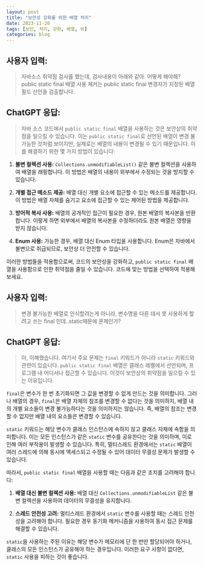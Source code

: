 ```yaml
---
layout: post
title: "보안성 강화를 위한 배열 처리"
date: 2023-11-20
tags: [보안, 처리, 강화, 배열, 위]
categories: blog
---
```


## 사용자 입력:
> 자바소스 취약점 검사를 했는데, 검사내용이 아래와 같아. 어떻게 해야해? public static final 배열 사용 체커는 public static final 변경자가 지정된 배열 필드 선언을 검출합니다.

## ChatGPT 응답:
> 자바 소스 코드에서 `public static final` 배열을 사용하는 것은 보안상의 취약점을 일으킬 수 있습니다. 이는 `public static final`로 선언된 배열이 변경 불가능한 것처럼 보이지만, 실제로는 배열의 내용이 변경될 수 있기 때문입니다. 이를 해결하기 위한 몇 가지 방법이 있습니다:

1. **불변 컬렉션 사용:** `Collections.unmodifiableList()` 같은 불변 컬렉션을 사용하여 배열을 래핑합니다. 이 방법은 배열의 내용이 외부에서 수정되는 것을 방지할 수 있습니다.

2. **개별 접근 메소드 제공:** 배열 대신 개별 요소에 접근할 수 있는 메소드를 제공합니다. 이 방법은 배열 자체를 숨기고 요소에 접근할 수 있는 제어된 방법을 제공합니다.

3. **방어적 복사 사용:** 배열의 공개적인 접근이 필요한 경우, 원본 배열의 복사본을 반환합니다. 이렇게 하면 외부에서 배열의 복사본을 수정하더라도 원본 배열은 영향을 받지 않습니다.

4. **Enum 사용:** 가능한 경우, 배열 대신 Enum 타입을 사용합니다. Enum은 자바에서 불변으로 취급되므로, 보안상 더 안전할 수 있습니다.

이러한 방법들을 적용함으로써, 코드의 보안성을 강화하고, `public static final` 배열을 사용함으로 인한 취약점을 줄일 수 있습니다. 코드에 맞는 방법을 선택하여 적용해 보세요.

## 사용자 입력:
> 변경 불가능한 배열로 인식할려는게 아니라, 변수명을 다른 데서 못 사용하게 할려고 쓰는 final 인데..static때문에 문제인가?

## ChatGPT 응답:
> 아, 이해했습니다. 여기서 주요 문제는 `final` 키워드가 아니라 `static` 키워드와 관련이 있습니다. `public static final` 배열은 클래스 레벨에서 선언되며, 프로그램 내 어디서나 접근할 수 있습니다. 이것이 보안상의 취약점을 일으킬 수 있는 이유입니다.

`final`은 변수가 한 번 초기화되면 그 값을 변경할 수 없게 만드는 것을 의미합니다. 그러나 배열의 경우, `final`은 배열 자체의 참조를 변경할 수 없다는 것을 의미하지, 배열 내의 개별 요소들이 변경 불가능하다는 것을 의미하지는 않습니다. 즉, 배열의 참조는 변경할 수 없지만 배열 내의 요소들은 변경할 수 있습니다.

`static` 키워드는 해당 변수가 클래스 인스턴스에 속하지 않고 클래스 자체에 속함을 의미합니다. 이는 모든 인스턴스가 같은 `static` 변수를 공유한다는 것을 의미하며, 이로 인해 여러 부작용이 발생할 수 있습니다. 특히, 멀티스레드 환경에서는 `static` 배열이 여러 스레드에 의해 동시에 액세스되고 수정될 수 있어 데이터 무결성 문제가 발생할 수 있습니다.

따라서, `public static final` 배열을 사용할 때는 다음과 같은 조치를 고려해야 합니다:

1. **배열 대신 불변 컬렉션 사용:** 배열 대신 `Collections.unmodifiableList` 같은 불변 컬렉션을 사용하여 데이터의 무결성을 유지합니다.

2. **스레드 안전성 고려:** 멀티스레드 환경에서 `static` 변수를 사용할 때는 스레드 안전성을 고려해야 합니다. 필요한 경우 동기화 메커니즘을 사용하여 동시 접근 문제를 해결할 수 있습니다.

`static`을 사용하는 주된 이유는 해당 변수가 메모리에 단 한 번만 할당되어야 하거나, 클래스의 모든 인스턴스가 공유해야 하는 경우입니다. 이러한 요구 사항이 없다면, `static` 사용을 피하는 것이 좋습니다.

